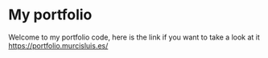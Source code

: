 # My portfolio 

Welcome to my portfolio code, here is the link if you want to take a look at it https://portfolio.murcisluis.es/